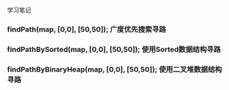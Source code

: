 学习笔记

### findPath(map, [0,0], [50,50]); 广度优先搜索寻路
### findPathBySorted(map, [0,0], [50,50]); 使用Sorted数据结构寻路
### findPathByBinaryHeap(map, [0,0], [50,50]); 使用二叉堆数据结构寻路
